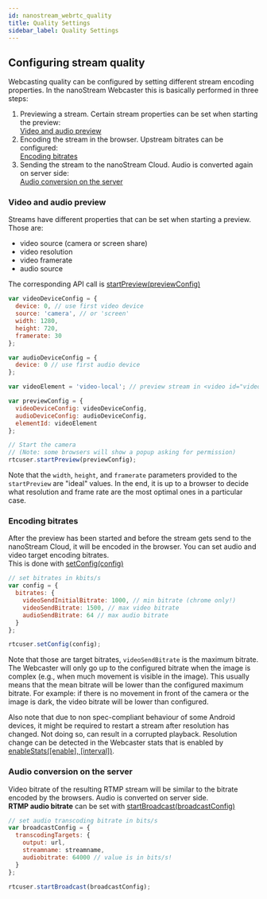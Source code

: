 ```yaml
---
id: nanostream_webrtc_quality
title: Quality Settings
sidebar_label: Quality Settings
---
```


## Configuring stream quality

Webcasting quality can be configured by setting different stream encoding properties.
In the nanoStream Webcaster this is basically performed in three steps:

1) Previewing a stream. Certain stream properties can be set when starting the preview: <br>
[Video and audio preview](#video-and-audio-preview) 
2) Encoding the stream in the browser. Upstream bitrates can be configured: <br>
[Encoding bitrates](#encoding-bitrates)
3) Sending the stream to the nanoStream Cloud. Audio is converted again on server side: <br>
[Audio conversion on the server](#audio-conversion-on-the-server)

 
 ### Video and audio preview 

Streams have different properties that can be set when starting a preview.<br>
Those are:

- video source (camera or screen share)
- video resolution
- video framerate
- audio source

The corresponding API call is [startPreview(previewConfig)](nanostream_webrtc_api/#startpreviewconfig)

```js
var videoDeviceConfig = {
  device: 0, // use first video device
  source: 'camera', // or 'screen'
  width: 1280,
  height: 720,
  framerate: 30
};

var audioDeviceConfig = {
  device: 0 // use first audio device
};

var videoElement = 'video-local'; // preview stream in <video id="video-local"> tag

var previewConfig = {
  videoDeviceConfig: videoDeviceConfig,
  audioDeviceConfig: audioDeviceConfig,
  elementId: videoElement
};

// Start the camera
// (Note: some browsers will show a popup asking for permission)
rtcuser.startPreview(previewConfig);

```

Note that the `width`, `height`, and `framerate` parameters provided to the `startPreview` are "ideal" values. In the end, it is up to a browser to decide what resolution and frame rate are the most optimal ones in a particular case.

### Encoding bitrates

After the preview has been started and before the stream gets send to the nanoStream Cloud, it will be encoded in the browser.
You can set audio and video target encoding bitrates. <br>
This is done with [setConfig(config)](nanostream_webrtc_api/#setconfigconfig)

```js
// set bitrates in kbits/s
var config = {
  bitrates: {
    videoSendInitialBitrate: 1000, // min bitrate (chrome only!)
    videoSendBitrate: 1500, // max video bitrate
    audioSendBitrate: 64 // max audio bitrate
  }
};

rtcuser.setConfig(config);
```

Note that those are target bitrates, `videoSendBitrate` is the maximum bitrate. The Webcaster will only go up to the configured bitrate when the image is complex (e.g., when much movement is visible in the image). This usually means that the mean bitrate will be lower than the
configured maximum bitrate. For example: if there is no movement in front of the camera or the image is dark, the video bitrate will be lower than configured.

Also note that due to non spec-compliant behaviour of some Android devices, it might be required to restart a stream after resolution has changed. Not doing so, can result in a corrupted playback. Resolution change can be detected in the Webcaster stats that is enabled by [enableStats([enable], [interval])](nanostream_webrtc_api/#enablestatsenable-interval).

### Audio conversion on the server

Video bitrate of the resulting RTMP stream will be similar to the bitrate encoded by the browsers. Audio is converted on server side.<br>
<b>RTMP audio bitrate</b> can be set with [startBroadcast(broadcastConfig)](nanostream_webrtc_api/#startbroadcastconfig) 

```js
// set audio transcoding bitrate in bits/s
var broadcastConfig = {
  transcodingTargets: {
    output: url,
    streamname: streamname,
    audiobitrate: 64000 // value is in bits/s!
  }
};

rtcuser.startBroadcast(broadcastConfig);
```